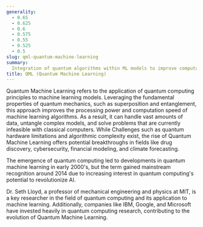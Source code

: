 ```yaml
---
generality:
  - 0.65
  - 0.625
  - 0.6
  - 0.575
  - 0.55
  - 0.525
  - 0.5
slug: qml-quantum-machine-learning
summary:
  Integration of quantum algorithms within ML models to improve computational speed and data handling abilities.
title: QML (Quantum Machine Learning)
---
```


Quantum Machine Learning refers to the application of quantum computing principles to machine learning models. Leveraging the fundamental properties of quantum mechanics, such as superposition and entanglement, this approach improves the processing power and computation speed of machine learning algorithms. As a result, it can handle vast amounts of data, untangle complex models, and solve problems that are currently infeasible with classical computers. While Challenges such as quantum hardware limitations and algorithmic complexity exist, the rise of Quantum Machine Learning offers potential breakthroughs in fields like drug discovery, cybersecurity, financial modeling, and climate forecasting.

The emergence of quantum computing led to developments in quantum machine learning in early 2000's, but the term gained mainstream recognition around 2014 due to increasing interest in quantum computing's potential to revolutionize AI.

Dr. Seth Lloyd, a professor of mechanical engineering and physics at MIT, is a key researcher in the field of quantum computing and its application to machine learning. Additionally, companies like IBM, Google, and Microsoft have invested heavily in quantum computing research, contributing to the evolution of Quantum Machine Learning.
